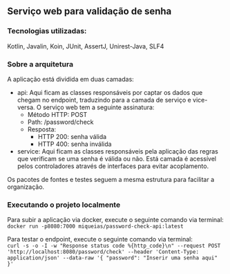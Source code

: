 ## Serviço web para validação de senha

### Tecnologias utilizadas:
Kotlin, Javalin, Koin, JUnit, AssertJ, Unirest-Java, SLF4

### Sobre a arquitetura
A aplicação está dividida em duas camadas:  
- api: Aqui ficam as classes responsáveis por captar os dados que chegam no endpoint, traduzindo para a camada de serviço e vice-versa.
  O serviço web tem a seguinte assinatura:
    - Método HTTP: POST
    - Path: /password/check
    - Resposta:
      - HTTP 200: senha válida
      - HTTP 400: senha inválida
- service: Aqui ficam as classes responsáveis pela aplicação das regras que verificam se uma senha é válida ou não. Está camada é acessível 
  pelos controladores através de interfaces para evitar acoplamento.  

Os pacotes de fontes e testes seguem a mesma estrutura para facilitar a organização.

### Executando o projeto localmente  
Para subir a aplicação via docker, execute o seguinte comando via terminal:  
``
docker run -p8080:7000 miqueias/password-check-api:latest
``

Para testar o endpoint, execute o seguinte comando via terminal:  
``
curl -s -o -I -w "Response status code %{http_code}\n" --request POST 'http://localhost:8080/password/check' --header 'Content-Type: application/json' --data-raw '{
"password": "Inserir uma senha aqui"
}'
``

